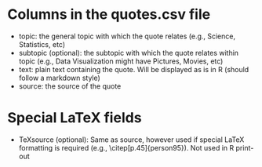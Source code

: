 # Columns in the quotes.csv file

- topic: the general topic with which the quote relates (e.g., Science, Statistics, etc)
- subtopic (optional): the subtopic with which the quote relates within topic (e.g., Data Visualization might have 
  Pictures, Movies, etc)
- text: plain text containing the quote. Will be displayed as is in R (should follow a markdown style)
- source: the source of the quote

# Special LaTeX fields

- TeXsource (optional): Same as source, however used if special LaTeX formatting is required (e.g., \citep[p.45]{person95}). Not used in R print-out